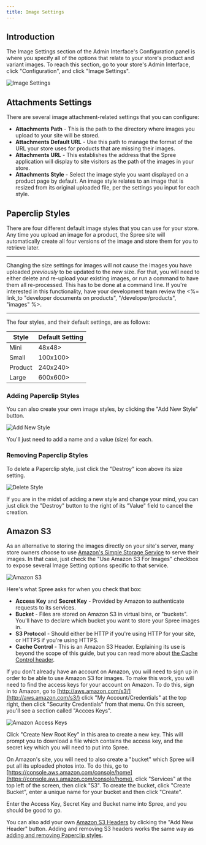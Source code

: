 ```yaml
---
title: Image Settings
---
```


## Introduction

The Image Settings section of the Admin Interface's Configuration panel is where you specify all of the options that relate to your store's product and variant images. To reach this section, go to your store's Admin Interface, click "Configuration", and click "Image Settings".

![Image Settings](/images/user/config/image_settings.jpg)

## Attachments Settings

There are several image attachment-related settings that you can configure:

* **Attachments Path** - This is the path to the directory where images you upload to your site will be stored.
* **Attachments Default URL** - Use this path to manage the format of the URL your store uses for products that are missing their images.
* **Attachments URL** - This establishes the address that the Spree application will display to site visitors as the path of the images in your store.
* **Attachments Style** - Select the image style you want displayed on a product page by default. An image style relates to an image that is resized from its original uploaded file, per the settings you input for each style.

## Paperclip Styles

There are four different default image styles that you can use for your store. Any time you upload an image for a product, the Spree site will automatically create all four versions of the image and store them for you to retrieve later.

***
Changing the size settings for images will not cause the images you have uploaded _previously_ to be updated to the new size. For that, you will need to either delete and re-upload your existing images, or run a command to have them all re-processed. This has to be done at a command line. If you're interested in this functionality, have your development team review the <%= link_to "developer documents on products", "/developer/products", "images" %>.
***

The four styles, and their default settings, are as follows:

  Style | Default Setting
|-------|----------------|
Mini    | 48x48>
Small   | 100x100>
Product | 240x240>
Large   | 600x600>

### Adding Paperclip Styles

You can also create your own image styles, by clicking the "Add New Style" button.

![Add New Style](/images/user/config/add_new_style.jpg)

You'll just need to add a name and a value (size) for each.

### Removing Paperclip Styles

To delete a Paperclip style, just click the "Destroy" icon above its size setting.

![Delete Style](/images/user/config/delete_style.jpg)

If you are in the midst of adding a new style and change your mind, you can just click the "Destroy" button to the right of its "Value" field to cancel the creation.

## Amazon S3

As an alternative to storing the images directly on your site's server, many store owners choose to use [Amazon's Simple Storage Service](http://aws.amazon.com/s3/) to serve their images. In that case, just check the "Use Amazon S3 For Images" checkbox to expose several Image Setting options specific to that service.

![Amazon S3](/images/user/config/amazons3.jpg)

Here's what Spree asks for when you check that box:

* **Access Key** and **Secret Key** - Provided by Amazon to authenticate requests to its services.
* **Bucket** - Files are stored on Amazon S3 in virtual bins, or "buckets". You'll have to declare which bucket you want to store your Spree images in.
* **S3 Protocol** - Should either be HTTP if you're using HTTP for your site, or HTTPS if you're using HTTPS.
* **Cache Control** - This is an Amazon S3 Header. Explaining its use is beyond the scope of this guide, but you can read more about [the Cache Control header](http://www.bucketexplorer.com/documentation/amazon-s3--how-to-set-cache-control-header-for-s3-object.html).

If you don't already have an account on Amazon, you will need to sign up in order to be able to use Amazon S3 for images. To make this work, you will need to find the access keys for your account on Amazon. To do this, sign in to Amazon, go to [http://aws.amazon.com/s3/](http://aws.amazon.com/s3/) click "My Account/Credentials" at the top right, then click "Security Credentials" from that menu. On this screen, you'll see a section called "Accces Keys".

![Amazon Access Keys](/images/user/config/amazon_access_keys.jpg)

 Click "Create New Root Key" in this area to create a new key. This will prompt you to download a file which contains the access key, and the secret key which you will need to put into Spree.

 On Amazon's site, you will need to also create a "bucket" which Spree will put all its uploaded photos into. To do this, go to [https://console.aws.amazon.com/console/home](https://console.aws.amazon.com/console/home), click "Services" at the top left of the screen, then click "S3". To create the bucket, click "Create Bucket", enter a unique name for your bucket and then click "Create".

 Enter the Access Key, Secret Key and Bucket name into Spree, and you should be good to go.

You can also add your own [Amazon S3 Headers](http://docs.aws.amazon.com/AmazonS3/latest/API/RESTCommonRequestHeaders.html) by clicking the "Add New Header" button. Adding and removing S3 headers works the same way as [adding and removing Paperclip styles](#adding-paperclip-styles).
